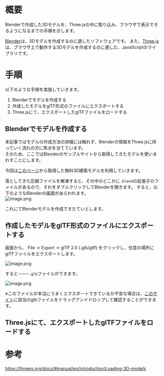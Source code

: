 # 概要

Blenderで作成した3Dモデルを、Three.jsの中に取り込み、ブラウザで表示できるようになるまでの手順を示します。

[Blender](https://www.blender.org/)は、3Dモデルを作成するのに適したソフトウェアです。
また、[Three.js](https://threejs.org/)は、ブラウザ上で動作する3Dモデルを作成するのに適した、JavaScriptのライブラリです。

# 手順
以下のような手順を実施していきます。

1. Blenderでモデルを作成する
1. 作成したモデルをglTF形式のファイルにエクスポートする
1. Three.jsにて、エクスポートしたglTFファイルをロードする

## Blenderでモデルを作成する

本記事ではモデルの作成方法の詳細には触れず、Blenderの情報をThree.jsに持っていく流れの方に焦点を当てています。  
そのため、ここではBlenderのサンプルサイトから取得してきたモデルを使いまわすことにします。

今回は[このページ](https://free3d.com/ja/3d-models/blender-%E5%BB%BA%E7%AF%89)から取得した無料3D建築モデルを利用していきます。

落としてきた圧縮ファイルを解凍すると、その中のどこかに`.blend`の拡張子のファイルがあるので、それをダブルクリックしてBlenderを開きます。
すると、以下のようなBlenderの画面があらわれます。  
![image.png](https://qiita-image-store.s3.ap-northeast-1.amazonaws.com/0/441085/6802309c-ae9c-a20e-5480-c08bc7d730b4.png)

これにてBlenderモデルを作成できたていとします。

## 作成したモデルをglTF形式のファイルにエクスポートする
画面から、
File → Export → glTF 2.0 (.glb/gltf)
をクリックし、任意の場所にglTFファイルをエクスポートします。

![image.png](https://qiita-image-store.s3.ap-northeast-1.amazonaws.com/0/441085/c199940d-21e4-00fa-aa72-abd34e44e9b8.png)

すると`～～～.glb`ファイルができます。

![image.png](https://qiita-image-store.s3.ap-northeast-1.amazonaws.com/0/441085/bb38e595-e848-d77c-e812-58bc2092dfd9.png)

※このファイルが本当にうまくエクスポートできているか不安な場合は、[このサイト](https://gltf-viewer.donmccurdy.com/)に該当のglbファイルをドラッグアンドドロップして確認することができます。

## Three.jsにて、エクスポートしたglTFファイルをロードする



# 参考
https://threejs.org/docs/#manual/en/introduction/Loading-3D-models
